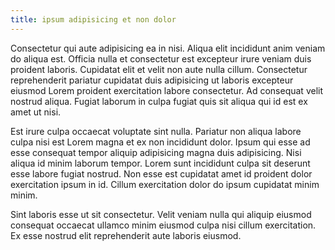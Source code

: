 ```yaml
---
title: ipsum adipisicing et non dolor
---
```


Consectetur qui aute adipisicing ea in nisi. Aliqua elit incididunt anim veniam do aliqua est. Officia nulla et consectetur est excepteur irure veniam duis proident laboris. Cupidatat elit et velit non aute nulla cillum. Consectetur reprehenderit pariatur cupidatat duis adipisicing ut laboris excepteur eiusmod Lorem proident exercitation labore consectetur. Ad consequat velit nostrud aliqua. Fugiat laborum in culpa fugiat quis sit aliqua qui id est ex amet ut nisi.

Est irure culpa occaecat voluptate sint nulla. Pariatur non aliqua labore culpa nisi est Lorem magna et ex non incididunt dolor. Ipsum qui esse ad esse consequat tempor aliquip adipisicing magna duis adipisicing. Nisi aliqua id minim laborum tempor. Lorem sunt incididunt culpa sit deserunt esse labore fugiat nostrud. Non esse est cupidatat amet id proident dolor exercitation ipsum in id. Cillum exercitation dolor do ipsum cupidatat minim minim.

Sint laboris esse ut sit consectetur. Velit veniam nulla qui aliquip eiusmod consequat occaecat ullamco minim eiusmod culpa nisi cillum exercitation. Ex esse nostrud elit reprehenderit aute laboris eiusmod.